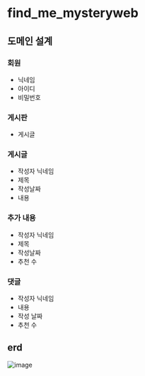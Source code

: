 # find_me_mysteryweb

## 도메인 설계
### 회원

- 닉네임
- 아이디
- 비밀번호

### 게시판

- 게시글

### 게시글

- 작성자 닉네임
- 제목
- 작성날짜
- 내용

### 추가 내용

- 작성자 닉네임
- 제목
- 작성날짜
- 추천 수

### 댓글

- 작성자 닉네임
- 내용
- 작성 날짜
- 추천 수

## erd
![image](https://github.com/WAME-LEL/find_me_mysteryweb/assets/56767018/9144e8c2-24d1-47ed-8f99-6a7e416267a8)
